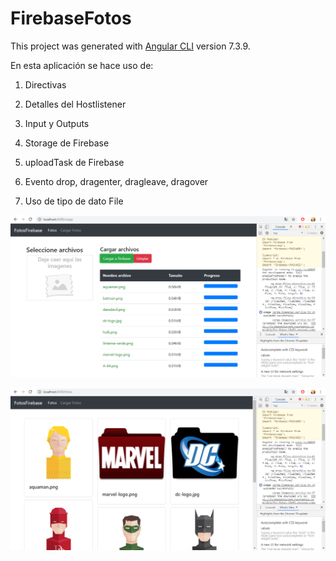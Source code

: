 # FirebaseFotos

This project was generated with [Angular CLI](https://github.com/angular/angular-cli) version 7.3.9.

En esta aplicación se hace uso de: 

1. Directivas

2. Detalles del Hostlistener

3. Input y Outputs

4. Storage de Firebase

5. uploadTask de Firebase

6. Evento drop, dragenter, dragleave, dragover

7. Uso de tipo de dato File


![alt text](https://github.com/albamaister/14_firebaseFotos/blob/master/src/assets/fotos1.png) 

![alt text](https://github.com/albamaister/14_firebaseFotos/blob/master/src/assets/fotos2.png) 
